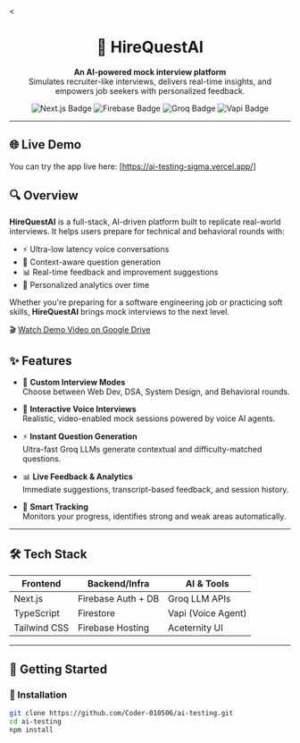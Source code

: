 <<h1 align="center">🚀 HireQuestAI</h1>

<p align="center">
  <b>An AI-powered mock interview platform</b><br/>
  Simulates recruiter-like interviews, delivers real-time insights, and empowers job seekers with personalized feedback.
</p>

<p align="center">
  <img src="https://img.shields.io/badge/Next.js-Framework-black?logo=next.js" alt="Next.js Badge"/>
  <img src="https://img.shields.io/badge/Firebase-Backend-orange?logo=firebase" alt="Firebase Badge"/>
  <img src="https://img.shields.io/badge/Groq-LLM-blueviolet" alt="Groq Badge"/>
  <img src="https://img.shields.io/badge/Vapi-Voice AI-6aa84f" alt="Vapi Badge"/>
</p>

---
## 🌐 Live Demo

You can try the app live here: [https://ai-testing-sigma.vercel.app/]

## 🔍 Overview

**HireQuestAI** is a full-stack, AI-driven platform built to replicate real-world interviews. It helps users prepare for technical and behavioral rounds with:

- ⚡ Ultra-low latency voice conversations
- 🎯 Context-aware question generation
- 📊 Real-time feedback and improvement suggestions
- 🧠 Personalized analytics over time

Whether you're preparing for a software engineering job or practicing soft skills, **HireQuestAI** brings mock interviews to the next level.

🎬 [Watch Demo Video on Google Drive](https://drive.google.com/file/d/1lKv2t8h-YZhhhPezd6ZLcL8oDD_IUHr4/view?usp=drive_link)

## ✨ Features

- 🎯 **Custom Interview Modes**  
  Choose between Web Dev, DSA, System Design, and Behavioral rounds.

- 🎤 **Interactive Voice Interviews**  
  Realistic, video-enabled mock sessions powered by voice AI agents.

- ⚡ **Instant Question Generation**  
  Ultra-fast Groq LLMs generate contextual and difficulty-matched questions.

- 📊 **Live Feedback & Analytics**  
  Immediate suggestions, transcript-based feedback, and session history.

- 🧠 **Smart Tracking**  
  Monitors your progress, identifies strong and weak areas automatically.

---

## 🛠️ Tech Stack

| Frontend         | Backend/Infra         | AI & Tools           |
|------------------|------------------------|----------------------|
| Next.js          | Firebase Auth + DB     | Groq LLM APIs        |
| TypeScript       | Firestore              | Vapi (Voice Agent)   |
| Tailwind CSS     | Firebase Hosting       | Aceternity UI        |

---

## 🚀 Getting Started

### 🔧 Installation

```bash
git clone https://github.com/Coder-010506/ai-testing.git
cd ai-testing
npm install

